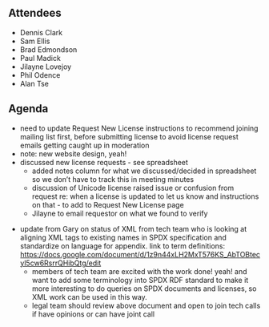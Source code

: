 ## Attendees

  - Dennis Clark
  - Sam Ellis
  - Brad Edmondson
  - Paul Madick
  - Jilayne Lovejoy
  - Phil Odence
  - Alan Tse

## Agenda

  - need to update Request New License instructions to recommend joining
    mailing list first, before submitting license to avoid license
    request emails getting caught up in moderation
  - note: new website design, yeah\!
  - discussed new license requests - see spreadsheet
      - added notes column for what we discussed/decided in spreadsheet
        so we don’t have to track this in meeting minutes
      - discussion of Unicode license raised issue or confusion from
        request re: when a license is updated to let us know and
        instructions on that - to add to Request New License page
      - Jilayne to email requestor on what we found to verify

<!-- end list -->

  - update from Gary on status of XML from tech team who is looking at
    aligning XML tags to existing names in SPDX specification and
    standardize on language for appendix. link to term definitions:
    <https://docs.google.com/document/d/1z9n44xLH2MxT576KS_AbTOBtecyl5cw6RsrrQHibQtg/edit>
      - members of tech team are excited with the work done\! yeah\! and
        want to add some terminology into SPDX RDF standard to make it
        more interesting to do queries on SPDX documents and licenses,
        so XML work can be used in this way.
      - legal team should review above document and open to join tech
        calls if have opinions or can have joint call
